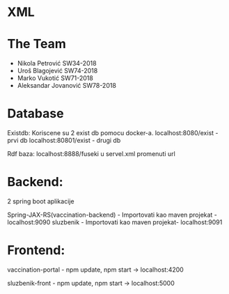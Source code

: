 # XML

# The Team
- Nikola Petrović SW34-2018
- Uroš Blagojević SW74-2018
- Marko Vukotić SW71-2018
- Aleksandar Jovanović SW78-2018

# Database
Existdb: Koriscene su 2 exist db pomocu docker-a.
localhost:8080/exist - prvi db
localhost:80801/exist - drugi db

Rdf baza:
localhost:8888/fuseki
u servel.xml promenuti url

# Backend: 
2 spring boot aplikacije 

Spring-JAX-RS(vaccination-backend) - Importovati kao maven projekat - localhost:9090
sluzbenik - Importovati kao maven projekat- localhost:9091

# Frontend: 

vaccination-portal - npm update, npm start -> localhost:4200

sluzbenik-front - npm update, npm start -> localhost:5000
